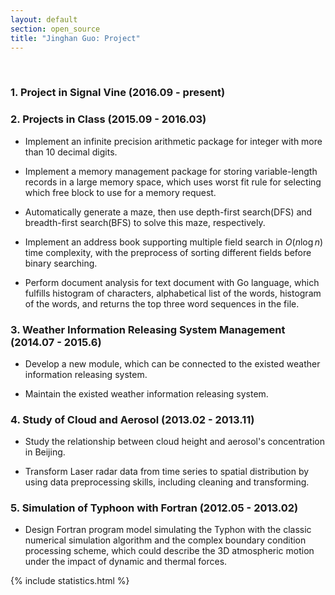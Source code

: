 ```yaml
---
layout: default
section: open_source 
title: "Jinghan Guo: Project"
---
```

&nbsp;

### 1. Project in Signal Vine (2016.09 - present)

### 2. Projects in Class (2015.09 - 2016.03)
* Implement an infinite precision arithmetic package for integer with more than 10 decimal digits. 

* Implement a memory management package for storing variable-length records in a large memory space, which uses worst fit rule for selecting which free block to use for a memory request. 

* Automatically generate a maze, then use depth-first search(DFS) and breadth-first search(BFS) to solve this maze, respectively. 

* Implement an address book supporting multiple field search in $O(n\log n)$ time complexity, with the preprocess of sorting different fields before binary searching.

* Perform document analysis for text document with Go language, which fulfills histogram of characters, alphabetical list of the words, histogram of the words, and returns the top three word sequences in the file.

### 3. Weather Information Releasing System Management (2014.07 - 2015.6)

* Develop a new module, which can be connected to the existed weather information releasing system.

* Maintain the existed weather information releasing system.

### 4. Study of Cloud and Aerosol (2013.02 - 2013.11)

* Study the relationship between cloud height and aerosol's concentration in Beijing.

* Transform Laser radar data from time series to spatial distribution by using data preprocessing skills, including cleaning and transforming.

### 5. Simulation of Typhoon with Fortran (2012.05 - 2013.02)
* Design Fortran program model simulating the Typhon with the classic numerical simulation algorithm and the complex boundary condition processing scheme, which could describe the
3D atmospheric motion under the impact of dynamic and thermal forces.

{% include statistics.html %}
